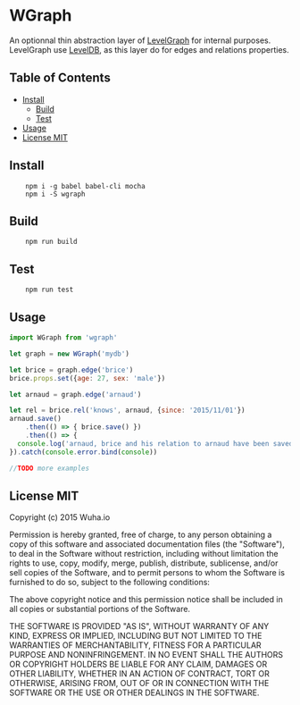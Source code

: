
# WGraph

An optionnal thin abstraction layer of [LevelGraph](https://github.com/mcollina/levelgraph) for internal purposes.
LevelGraph use [LevelDB](http://code.google.com/p/leveldb/), as this layer do for edges and relations properties. 


## Table of Contents

* [Install](#install)
	* [Build](#build)
	* [Test](#test)
* [Usage](#usage)
* [License MIT](#license)

## Install

		npm i -g babel babel-cli mocha
		npm i -S wgraph

## Build

		npm run build

## Test

		npm run test

## Usage

```javascript
import WGraph from 'wgraph'

let graph = new WGraph('mydb')

let brice = graph.edge('brice')
brice.props.set({age: 27, sex: 'male'})

let arnaud = graph.edge('arnaud')

let rel = brice.rel('knows', arnaud, {since: '2015/11/01'})
arnaud.save()
	.then(() => { brice.save() })
	.then(() => {
  console.log('arnaud, brice and his relation to arnaud have been saved')
}).catch(console.error.bind(console))

//TODO more examples
```

## License MIT

Copyright (c) 2015 Wuha.io

Permission is hereby granted, free of charge, to any person obtaining a copy
of this software and associated documentation files (the "Software"), to deal
in the Software without restriction, including without limitation the rights
to use, copy, modify, merge, publish, distribute, sublicense, and/or sell
copies of the Software, and to permit persons to whom the Software is
furnished to do so, subject to the following conditions:

The above copyright notice and this permission notice shall be included in all
copies or substantial portions of the Software.

THE SOFTWARE IS PROVIDED "AS IS", WITHOUT WARRANTY OF ANY KIND, EXPRESS OR
IMPLIED, INCLUDING BUT NOT LIMITED TO THE WARRANTIES OF MERCHANTABILITY,
FITNESS FOR A PARTICULAR PURPOSE AND NONINFRINGEMENT. IN NO EVENT SHALL THE
AUTHORS OR COPYRIGHT HOLDERS BE LIABLE FOR ANY CLAIM, DAMAGES OR OTHER
LIABILITY, WHETHER IN AN ACTION OF CONTRACT, TORT OR OTHERWISE, ARISING FROM,
OUT OF OR IN CONNECTION WITH THE SOFTWARE OR THE USE OR OTHER DEALINGS IN THE
SOFTWARE.
